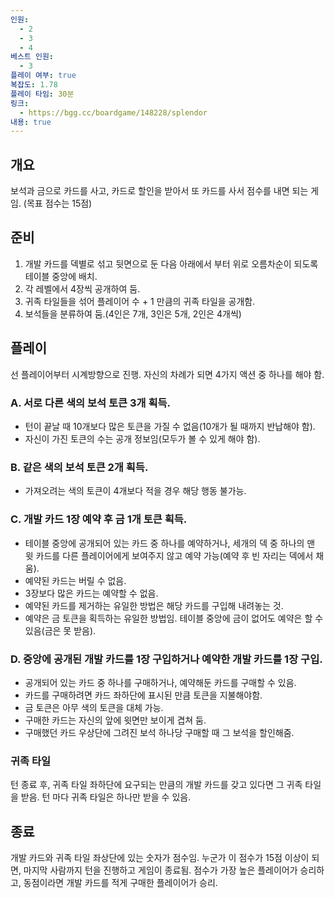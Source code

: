 ```yaml
---
인원:
  - 2
  - 3
  - 4
베스트 인원:
  - 3
플레이 여부: true
복잡도: 1.78
플레이 타임: 30분
링크:
  - https://bgg.cc/boardgame/148228/splendor
내용: true
---
```

## 개요
보석과 금으로 카드를 사고, 카드로 할인을 받아서 또 카드를 사서 점수를 내면 되는 게임.
(목표 점수는 15점)
## 준비
1. 개발 카드를 덱별로 섞고 뒷면으로 둔 다음 아래에서 부터 위로 오름차순이 되도록 테이블 중앙에 배치.
2. 각 레벨에서 4장씩 공개하여 둠.
3. 귀족 타일들을 섞어 플레이어 수 + 1 만큼의 귀족 타일을 공개함.
4. 보석들을 분류하여 둠.(4인은 7개, 3인은 5개, 2인은 4개씩)
## 플레이
선 플레이어부터 시계방향으로 진행.
자신의 차례가 되면 4가지 액션 중 하나를 해야 함.
### A. 서로 다른 색의 보석 토큰 3개 획득.
 - 턴이 끝날 때 10개보다 많은 토큰을 가질 수 없음(10개가 될 때까지 반납해야 함).
 - 자신이 가진 토큰의 수는 공개 정보임(모두가 볼 수 있게 해야 함).
### B. 같은 색의 보석 토큰 2개 획득.
 - 가져오려는 색의 토큰이 4개보다 적을 경우 해당 행동 불가능.
### C. 개발 카드 1장 예약 후 금 1개 토큰 획득.
 - 테이블 중앙에 공개되어 있는 카드 중 하나를 예약하거나, 세개의 덱 중 하나의 맨 윗 카드를 다른 플레이어에게 보여주지 않고 예약 가능(예약 후 빈 자리는 덱에서 채움).
 - 예약된 카드는 버릴 수 없음.
 - 3장보다 많은 카드는 예약할 수 없음.
 - 예약된 카드를 제거하는 유일한 방법은 해당 카드를 구입해 내려놓는 것.
 - 예약은 금 토큰을 획득하는 유일한 방법임. 테이블 중앙에 금이 없어도 예약은 할 수 있음(금은 못 받음).
### D. 중앙에 공개된 개발 카드를 1장 구입하거나 예약한 개발 카드를 1장 구입.
 - 공개되어 있는 카드 중 하나를 구매하거나, 예약해둔 카드를 구매할 수 있음.
 - 카드를 구매하려면 카드 좌하단에 표시된 만큼 토큰을 지불해야함.
 - 금 토큰은 아무 색의 토큰을 대체 가능.
 - 구매한 카드는 자신의 앞에 윗면만 보이게 겹쳐 둠.
 - 구매했던 카드 우상단에 그려진 보석 하나당 구매할 때 그 보석을 할인해줌.
### 귀족 타일
턴 종료 후, 귀족 타일 좌하단에 요구되는 만큼의 개발 카드를 갖고 있다면 그 귀족 타일을 받음.
턴 마다 귀족 타일은 하나만 받을 수 있음.
## 종료
개발 카드와 귀족 타일 좌상단에 있는 숫자가 점수임.
누군가 이 점수가 15점 이상이 되면, 마지막 사람까지 턴을 진행하고 게임이 종료됨.
점수가 가장 높은 플레이어가 승리하고, 동점이라면 개발 카드를 적게 구매한 플레이어가 승리.